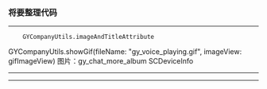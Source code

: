 ### 将要整理代码

--------------------------------
        GYCompanyUtils.imageAndTitleAttribute
GYCompanyUtils.showGif(fileName: "gy_voice_playing.gif", imageView: gifImageView)
        图片：gy_chat_more_album
        SCDeviceInfo
        
--------------------------------


--------------------------------

